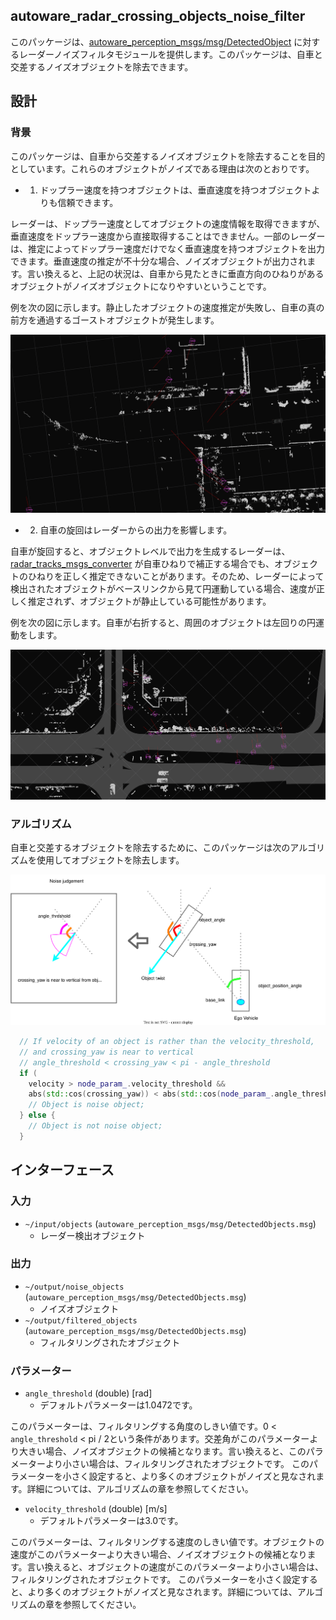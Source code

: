 ## autoware_radar_crossing_objects_noise_filter

このパッケージは、[autoware_perception_msgs/msg/DetectedObject](https://github.com/autowarefoundation/autoware_msgs/tree/main/autoware_perception_msgs/msg/DetectedObject.idl) に対するレーダーノイズフィルタモジュールを提供します。このパッケージは、自車と交差するノイズオブジェクトを除去できます。

## 設計

### 背景

このパッケージは、自車から交差するノイズオブジェクトを除去することを目的としています。これらのオブジェクトがノイズである理由は次のとおりです。

- 1. ドップラー速度を持つオブジェクトは、垂直速度を持つオブジェクトよりも信頼できます。

レーダーは、ドップラー速度としてオブジェクトの速度情報を取得できますが、垂直速度をドップラー速度から直接取得することはできません。一部のレーダーは、推定によってドップラー速度だけでなく垂直速度を持つオブジェクトを出力できます。垂直速度の推定が不十分な場合、ノイズオブジェクトが出力されます。言い換えると、上記の状況は、自車から見たときに垂直方向のひねりがあるオブジェクトがノイズオブジェクトになりやすいということです。

例を次の図に示します。静止したオブジェクトの速度推定が失敗し、自車の真の前方を通過するゴーストオブジェクトが発生します。

![vertical_velocity_objects](docs/vertical_velocity_objects.png)

- 2. 自車の旋回はレーダーからの出力を影響します。

自車が旋回すると、オブジェクトレベルで出力を生成するレーダーは、[radar_tracks_msgs_converter](https://github.com/autowarefoundation/autoware.universe/tree/main/perception/autoware_radar_tracks_msgs_converter) が自車ひねりで補正する場合でも、オブジェクトのひねりを正しく推定できないことがあります。そのため、レーダーによって検出されたオブジェクトがベースリンクから見て円運動している場合、速度が正しく推定されず、オブジェクトが静止している可能性があります。

例を次の図に示します。自車が右折すると、周囲のオブジェクトは左回りの円運動をします。

![turning_around](docs/turning_around.png)

### アルゴリズム

自車と交差するオブジェクトを除去するために、このパッケージは次のアルゴリズムを使用してオブジェクトを除去します。

![algorithm](docs/radar_crossing_objects_noise_filter.drawio.svg)

```cpp
  // If velocity of an object is rather than the velocity_threshold,
  // and crossing_yaw is near to vertical
  // angle_threshold < crossing_yaw < pi - angle_threshold
  if (
    velocity > node_param_.velocity_threshold &&
    abs(std::cos(crossing_yaw)) < abs(std::cos(node_param_.angle_threshold))) {
    // Object is noise object;
  } else {
    // Object is not noise object;
  }
```

## インターフェース

### 入力

- `~/input/objects` (`autoware_perception_msgs/msg/DetectedObjects.msg`)
  - レーダー検出オブジェクト

### 出力

- `~/output/noise_objects` (`autoware_perception_msgs/msg/DetectedObjects.msg`)
  - ノイズオブジェクト
- `~/output/filtered_objects` (`autoware_perception_msgs/msg/DetectedObjects.msg`)
  - フィルタリングされたオブジェクト

### パラメーター

- `angle_threshold` (double) [rad]
  - デフォルトパラメーターは1.0472です。

このパラメーターは、フィルタリングする角度のしきい値です。0 < `angle_threshold` < pi / 2という条件があります。交差角がこのパラメーターより大きい場合、ノイズオブジェクトの候補となります。言い換えると、このパラメーターより小さい場合は、フィルタリングされたオブジェクトです。
このパラメーターを小さく設定すると、より多くのオブジェクトがノイズと見なされます。詳細については、アルゴリズムの章を参照してください。

- `velocity_threshold` (double) [m/s]
  - デフォルトパラメーターは3.0です。

このパラメーターは、フィルタリングする速度のしきい値です。オブジェクトの速度がこのパラメーターより大きい場合、ノイズオブジェクトの候補となります。言い換えると、オブジェクトの速度がこのパラメーターより小さい場合は、フィルタリングされたオブジェクトです。
このパラメーターを小さく設定すると、より多くのオブジェクトがノイズと見なされます。詳細については、アルゴリズムの章を参照してください。
